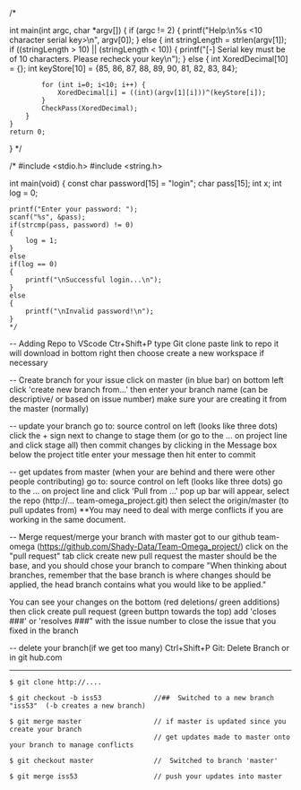 /*

int main(int argc, char *argv[]) {
    if (argc != 2) {
        printf("Help:\n%s <10 character serial key>\n", argv[0]);
    }
    else {
        int stringLength = strlen(argv[1]);
        if ((stringLength > 10) || (stringLength < 10)) {
            printf("[-] Serial key must be of 10 characters. Please recheck your key\n");
        }
        else {
            int XoredDecimal[10] = {};
            int keyStore[10] = {85, 86, 87, 88, 89, 90, 81, 82, 83, 84};

            for (int i=0; i<10; i++) {
                XoredDecimal[i] = ((int)(argv[1][i]))^(keyStore[i]);
            }
            CheckPass(XoredDecimal);
        }
    }
    return 0;
}
*/



/*
#include <stdio.h>
#include <string.h>
 
 
int main(void)
{
    const char password[15] = "login";
    char pass[15];
    int x;
    int log = 0;
     
    printf("Enter your password: ");
    scanf("%s", &pass);
    if(strcmp(pass, password) != 0)
    {
        log = 1;
    }
    else
    if(log == 0)
    {
        printf("\nSuccessful login...\n");
    }
    else
    {
        printf("\nInvalid password!\n");
    }
    */



-- Adding Repo to VScode
Ctr+Shift+P 
type Git clone
paste link to repo 
it will download in bottom right
then choose create a new workspace if necessary



-- Create branch for your issue
click on master (in blue bar) on bottom left
click 'create new branch from...'
then enter your branch name (can be descriptive/ or based on issue number)
make sure your are creating it from the master (normally)




-- update your branch
go to: source control on left (looks like three dots)
click the + sign next to change to stage them (or go to the ... on project line and click stage all)
then commit changes by clicking in the Message box below the project title 
enter your message then hit enter to commit


-- get updates from master (when your are behind and there were other people contributing)
go to: source control on left (looks like three dots)
go to the ... on project line and click 'Pull from ...'
pop up bar will appear, select the repo (http://... team-omega_project.git)
then select the origin/master (to pull updates from)
**You may need to deal with merge conflicts if you are working in the same document.


-- Merge request/merge your branch with master
got to our github team-omega (https://github.com/Shady-Data/Team-Omega_project/)
click on the "pull request" tab
click create new pull request 
the master should be the base, and you should chose your branch to compare
"When thinking about branches, remember that the base branch is where changes should be applied, the head branch contains what you would like to be applied."

You can see your changes on the bottom (red deletions/ green additions)
then click create pull request (green buttpn towards the top)
add 'closes ###' or 'resolves ###" with the issue number to close the issue that you fixed in the branch



-- delete your branch(if we get too many)
Ctrl+Shift+P Git: Delete Branch
or in git hub.com









________________________________________________________________________________________________________
    

    $ git clone http://....

    $ git checkout -b iss53             //##  Switched to a new branch "iss53"  (-b creates a new branch)

    $ git merge master                  // if master is updated since you create your branch
                                        // get updates made to master onto your branch to manage conflicts

    $ git checkout master               //  Switched to branch 'master'

    $ git merge iss53                   // push your updates into master